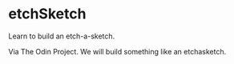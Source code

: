 # etchSketch
Learn to build an etch-a-sketch. 

Via The Odin Project. We will build something like an etchasketch. 
